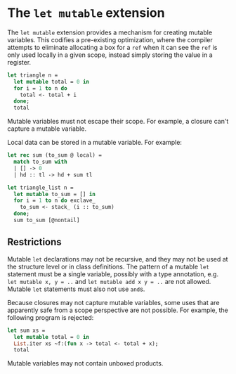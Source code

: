 # The `let mutable` extension

The `let mutable` extension provides a mechanism for creating mutable variables.
This codifies a pre-existing optimization, where the compiler attempts to
eliminate allocating a box for a `ref` when it can see the `ref` is only used
locally in a given scope, instead simply storing the value in a register.

```ocaml
let triangle n =
  let mutable total = 0 in
  for i = 1 to n do
    total <- total + i
  done;
  total
```

Mutable variables must not escape their scope. For example, a closure can't
capture a mutable variable.

Local data can be stored in a mutable variable. For example:

```ocaml
let rec sum (to_sum @ local) =
  match to_sum with
  | [] -> 0
  | hd :: tl -> hd + sum tl

let triangle_list n =
  let mutable to_sum = [] in
  for i = 1 to n do exclave_
    to_sum <- stack_ (i :: to_sum)
  done;
  sum to_sum [@nontail]
```


## Restrictions

Mutable `let` declarations may not be recursive, and they may not be used at the
structure level or in class definitions. The pattern of a mutable `let`
statement must be a single variable, possibly with a type annotation, e.g. `let
mutable x, y = ..` and `let mutable add x y = ..` are not allowed. Mutable `let`
statements must also not use `and`s.

Because closures may not capture mutable variables, some uses that are
apparently safe from a scope perspective are not possible. For example, the
following program is rejected:

```ocaml
let sum xs =
  let mutable total = 0 in
  List.iter xs ~f:(fun x -> total <- total + x);
  total
```

Mutable variables may not contain unboxed products.
